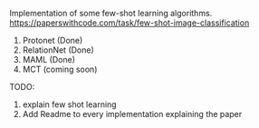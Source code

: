 Implementation of some few-shot learning algorithms.
https://paperswithcode.com/task/few-shot-image-classification

1. Protonet (Done)
2. RelationNet (Done)
3. MAML (Done)
4. MCT (coming soon)


TODO:
1. explain few shot learning
2. Add Readme to every implementation explaining the paper
